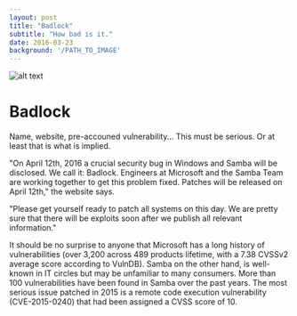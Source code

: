 ```yaml
---
layout: post
title: "Badlock"
subtitle: "How bad is it."
date: 2016-03-23
background: '/PATH_TO_IMAGE'
---
```


![alt text](http://badlock.org/badlock.png "Logo Title Text 1")
 
# Badlock
Name, website, pre-accouned vulnerability... This must be serious. Or at least that is what is implied.

"On April 12th, 2016 a crucial security bug in Windows and Samba will be disclosed. We call it: Badlock. Engineers at Microsoft and the Samba Team are working together to get this problem fixed. Patches will be released on April 12th," the website says.

"Please get yourself ready to patch all systems on this day. We are pretty sure that there will be exploits soon after we publish all relevant information."

It should be no surprise to anyone that Microsoft has a long history of vulnerabilities (over 3,200 across 489 products lifetime, with a 7.38 CVSSv2 average score according to VulnDB). Samba on the other hand, is well-known in IT circles but may be unfamiliar to many consumers. More than 100 vulnerabilities have been found in Samba over the past years. The most serious issue patched in 2015 is a remote code execution vulnerability (CVE-2015-0240) that had been assigned a CVSS score of 10.
